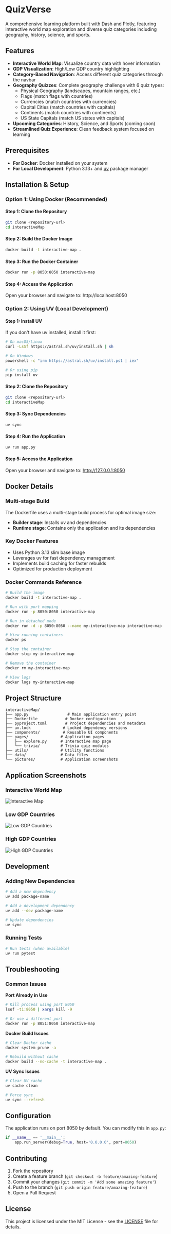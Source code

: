 # QuizVerse

A comprehensive learning platform built with Dash and Plotly, featuring interactive world map exploration and diverse quiz categories including geography, history, science, and sports.

## Features

- **Interactive World Map**: Visualize country data with hover information
- **GDP Visualization**: High/Low GDP country highlighting
- **Category-Based Navigation**: Access different quiz categories through the navbar
- **Geography Quizzes**: Complete geography challenge with 6 quiz types:
  - Physical Geography (landscapes, mountain ranges, etc.)
  - Flags (match flags with countries)
  - Currencies (match countries with currencies)
  - Capital Cities (match countries with capitals)
  - Continents (match countries with continents)
  - US State Capitals (match US states with capitals)
- **Upcoming Categories**: History, Science, and Sports (coming soon)
- **Streamlined Quiz Experience**: Clean feedback system focused on learning

## Prerequisites

- **For Docker**: Docker installed on your system
- **For Local Development**: Python 3.13+ and [uv](https://docs.astral.sh/uv/) package manager

## Installation & Setup

### Option 1: Using Docker (Recommended)

#### Step 1: Clone the Repository
```bash
git clone <repository-url>
cd interactiveMap
```

#### Step 2: Build the Docker Image
```bash
docker build -t interactive-map .
```

#### Step 3: Run the Docker Container
```bash
docker run -p 8050:8050 interactive-map
```

#### Step 4: Access the Application
Open your browser and navigate to: http://localhost:8050

### Option 2: Using UV (Local Development)

#### Step 1: Install UV
If you don't have uv installed, install it first:
```bash
# On macOS/Linux
curl -LsSf https://astral.sh/uv/install.sh | sh

# On Windows
powershell -c "irm https://astral.sh/uv/install.ps1 | iex"

# Or using pip
pip install uv
```

#### Step 2: Clone the Repository
```bash
git clone <repository-url>
cd interactiveMap
```

#### Step 3: Sync Dependencies
```bash
uv sync
```

#### Step 4: Run the Application
```bash
uv run app.py
```

#### Step 5: Access the Application
Open your browser and navigate to: http://127.0.0.1:8050

## Docker Details

### Multi-stage Build
The Dockerfile uses a multi-stage build process for optimal image size:
- **Builder stage**: Installs uv and dependencies
- **Runtime stage**: Contains only the application and its dependencies

### Key Docker Features
- Uses Python 3.13 slim base image
- Leverages uv for fast dependency management
- Implements build caching for faster rebuilds
- Optimized for production deployment

### Docker Commands Reference

```bash
# Build the image
docker build -t interactive-map .

# Run with port mapping
docker run -p 8050:8050 interactive-map

# Run in detached mode
docker run -d -p 8050:8050 --name my-interactive-map interactive-map

# View running containers
docker ps

# Stop the container
docker stop my-interactive-map

# Remove the container
docker rm my-interactive-map

# View logs
docker logs my-interactive-map
```

## Project Structure

```
interactiveMap/
├── app.py                 # Main application entry point
├── Dockerfile            # Docker configuration
├── pyproject.toml        # Project dependencies and metadata
├── uv.lock              # Locked dependency versions
├── components/          # Reusable UI components
├── pages/              # Application pages
│   ├── explore.py      # Interactive map page
│   └── trivia/         # Trivia quiz modules
├── utils/              # Utility functions
├── data/               # Data files
└── pictures/           # Application screenshots
```

## Application Screenshots

### Interactive World Map
![Interactive Map](./pictures/Countries.png)

### Low GDP Countries
![Low GDP Countries](./pictures/Countries_Low_High_GDP.png)

### High GDP Countries
![High GDP Countries](./pictures/Countries_High_Low_GDP.png)

## Development

### Adding New Dependencies
```bash
# Add a new dependency
uv add package-name

# Add a development dependency
uv add --dev package-name

# Update dependencies
uv sync
```

### Running Tests
```bash
# Run tests (when available)
uv run pytest
```

## Troubleshooting

### Common Issues

**Port Already in Use**
```bash
# Kill process using port 8050
lsof -ti:8050 | xargs kill -9

# Or use a different port
docker run -p 8051:8050 interactive-map
```

**Docker Build Issues**
```bash
# Clear Docker cache
docker system prune -a

# Rebuild without cache
docker build --no-cache -t interactive-map .
```

**UV Sync Issues**
```bash
# Clear UV cache
uv cache clean

# Force sync
uv sync --refresh
```

## Configuration

The application runs on port 8050 by default. You can modify this in `app.py`:

```python
if __name__ == '__main__':
    app.run_server(debug=True, host='0.0.0.0', port=8050)
```

## Contributing

1. Fork the repository
2. Create a feature branch (`git checkout -b feature/amazing-feature`)
3. Commit your changes (`git commit -m 'Add some amazing feature'`)
4. Push to the branch (`git push origin feature/amazing-feature`)
5. Open a Pull Request

## License

This project is licensed under the MIT License - see the [LICENSE](LICENSE) file for details.
